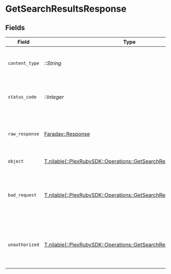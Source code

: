 # GetSearchResultsResponse


## Fields

| Field                                                                                                                         | Type                                                                                                                          | Required                                                                                                                      | Description                                                                                                                   |
| ----------------------------------------------------------------------------------------------------------------------------- | ----------------------------------------------------------------------------------------------------------------------------- | ----------------------------------------------------------------------------------------------------------------------------- | ----------------------------------------------------------------------------------------------------------------------------- |
| `content_type`                                                                                                                | *::String*                                                                                                                    | :heavy_check_mark:                                                                                                            | HTTP response content type for this operation                                                                                 |
| `status_code`                                                                                                                 | *::Integer*                                                                                                                   | :heavy_check_mark:                                                                                                            | HTTP response status code for this operation                                                                                  |
| `raw_response`                                                                                                                | [Faraday::Response](https://www.rubydoc.info/gems/faraday/Faraday/Response)                                                   | :heavy_check_mark:                                                                                                            | Raw HTTP response; suitable for custom response parsing                                                                       |
| `object`                                                                                                                      | [T.nilable(::PlexRubySDK::Operations::GetSearchResultsResponseBody)](../../models/operations/getsearchresultsresponsebody.md) | :heavy_minus_sign:                                                                                                            | Search Results                                                                                                                |
| `bad_request`                                                                                                                 | [T.nilable(::PlexRubySDK::Operations::GetSearchResultsBadRequest)](../../models/operations/getsearchresultsbadrequest.md)     | :heavy_minus_sign:                                                                                                            | Bad Request - A parameter was not specified, or was specified incorrectly.                                                    |
| `unauthorized`                                                                                                                | [T.nilable(::PlexRubySDK::Operations::GetSearchResultsUnauthorized)](../../models/operations/getsearchresultsunauthorized.md) | :heavy_minus_sign:                                                                                                            | Unauthorized - Returned if the X-Plex-Token is missing from the header or query.                                              |